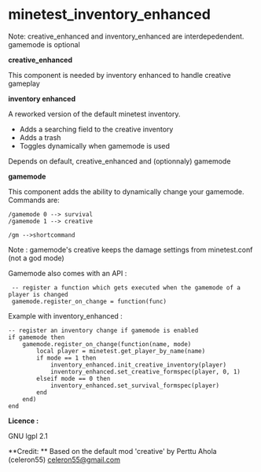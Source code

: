 # minetest_inventory_enhanced

Note: creative_enhanced and inventory_enhanced are interdepedendent. gamemode is optional

**creative_enhanced**

This component is needed by inventory enhanced to handle creative gameplay

**inventory enhanced**

A reworked version of the default minetest inventory.
- Adds a searching field to the creative inventory
- Adds a trash
- Toggles dynamically when gamemode is used

Depends on default, creative_enhanced and (optionnaly) gamemode

**gamemode**

This component adds the ability to dynamically change your gamemode.
Commands are:

```
/gamemode 0 --> survival
/gamemode 1 --> creative

/gm -->shortcommand
```

Note : gamemode's creative keeps the damage settings from minetest.conf (not a god mode)

Gamemode also comes with an API :

```
 -- register a function which gets executed when the gamemode of a player is changed
 gamemode.register_on_change = function(func)
```
 
Example with inventory_enhanced :

```
-- register an inventory change if gamemode is enabled
if gamemode then
	gamemode.register_on_change(function(name, mode)
		local player = minetest.get_player_by_name(name)
		if mode == 1 then
			inventory_enhanced.init_creative_inventory(player)
			inventory_enhanced.set_creative_formspec(player, 0, 1)
		elseif mode == 0 then
			inventory_enhanced.set_survival_formspec(player)
		end
	end)
end
```

**Licence :**

GNU lgpl 2.1

**Credit: **
Based on the default mod 'creative' by Perttu Ahola (celeron55) <celeron55@gmail.com>
